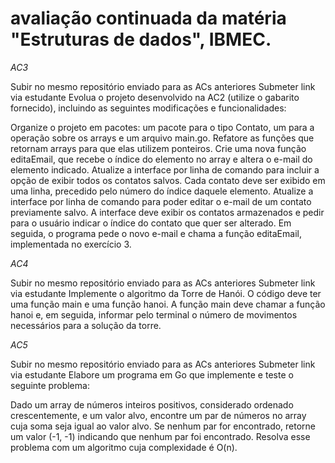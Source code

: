 # avaliação continuada da matéria "Estruturas de dados", IBMEC.

*AC3*

Subir no mesmo repositório enviado para as ACs anteriores
Submeter link via estudante
Evolua o projeto desenvolvido na AC2 (utilize o gabarito fornecido), incluindo as seguintes modificações e funcionalidades:

Organize o projeto em pacotes: um pacote para o tipo Contato, um para a operação sobre os arrays e um arquivo main.go.
Refatore as funções que retornam arrays para que elas utilizem ponteiros.
Crie uma nova função editaEmail, que recebe o índice do elemento no array e altera o e-mail do elemento indicado.
Atualize a interface por linha de comando para incluir a opção de exibir todos os contatos salvos. Cada contato deve ser exibido em uma linha, precedido pelo número do índice daquele elemento.
Atualize a interface por linha de comando para poder editar o e-mail de um contato previamente salvo. A interface deve exibir os contatos armazenados e pedir para o usuário indicar o índice do contato que quer ser alterado. Em seguida, o programa pede o novo e-mail e chama a função editaEmail, implementada no exercício 3.

*AC4*

Subir no mesmo repositório enviado para as ACs anteriores
Submeter link via estudante
Implemente o algoritmo da Torre de Hanói. O código deve ter uma função main e uma função hanoi. A função main deve chamar a função hanoi e, em seguida, informar pelo terminal o número de movimentos necessários para a solução da torre.

*AC5*

Subir no mesmo repositório enviado para as ACs anteriores
Submeter link via estudante
Elabore um programa em Go que implemente e teste o seguinte problema:

Dado um array de números inteiros positivos, considerado ordenado crescentemente, e um valor alvo, encontre um par de números no array cuja soma seja igual ao valor alvo. Se nenhum par for encontrado, retorne um valor (-1, -1) indicando que nenhum par foi encontrado. Resolva esse problema com um algoritmo cuja complexidade é O(n).

